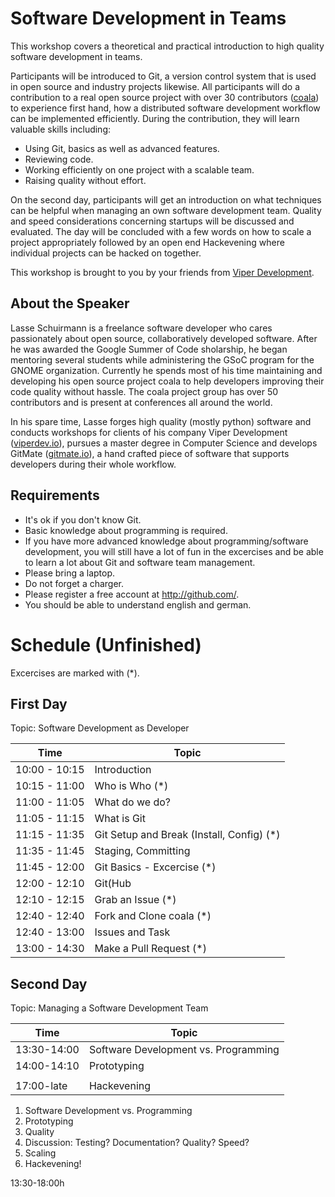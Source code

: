 # Software Development in Teams

This workshop covers a theoretical and practical introduction to high quality
software development in teams.

Participants will be introduced to Git, a version control system that is used
in open source and industry projects likewise. All participants will do a
contribution to a real open source project with over 30 contributors
([coala](http://coala-analyzer.org/)) to experience first hand, how a
distributed software development workflow can be implemented efficiently. During
the contribution, they will learn valuable skills including:

- Using Git, basics as well as advanced features.
- Reviewing code.
- Working efficiently on one project with a scalable team.
- Raising quality without effort.

On the second day, participants will get an introduction on what techniques can
be helpful when managing an own software development team. Quality and speed
considerations concerning startups will be discussed and evaluated. The day will
be concluded with a few words on how to scale a project appropriately followed
by an open end Hackevening where individual projects can be hacked on together.

This workshop is brought to you by your friends from
[Viper Development](http://viperdev.io/).

## About the Speaker

Lasse Schuirmann is a freelance software developer who cares passionately about
open source, collaboratively developed software. After he was awarded the Google
Summer of Code sholarship, he began mentoring several students while
administering the GSoC program for the GNOME organization. Currently he spends
most of his time maintaining and developing his open source project coala to
help developers improving their code quality without hassle. The coala project
group has over 50 contributors and is present at conferences all around the
world.

In his spare time, Lasse forges high quality (mostly python) software and
conducts workshops for clients of his company Viper Development
([viperdev.io](http://viperdev.io/)), pursues a master degree in Computer
Science and develops GitMate ([gitmate.io](http://gitmate.io/)), a hand crafted
piece of software that supports developers during their whole workflow.

## Requirements

- It's ok if you don't know Git.
- Basic knowledge about programming is required.
- If you have more advanced knowledge about programming/software development,
  you will still have a lot of fun in the excercises and be able to learn a lot
  about Git and software team management.
- Please bring a laptop.
- Do not forget a charger.
- Please register a free account at <http://github.com/>.
- You should be able to understand english and german.

# Schedule (Unfinished)

Excercises are marked with (*).

## First Day

Topic: Software Development as Developer

Time         |Topic
-------------|------------------------------------------
10:00 - 10:15|Introduction
10:15 - 11:00|Who is Who (*)
11:00 - 11:05|What do we do?
11:05 - 11:15|What is Git
11:15 - 11:35|Git Setup and Break (Install, Config) (*)
11:35 - 11:45|Staging, Committing
11:45 - 12:00|Git Basics - Excercise (*)
12:00 - 12:10|Git(Hub|Lab)
12:10 - 12:15|Grab an Issue (*)
12:40 - 12:40|Fork and Clone coala (*)
12:40 - 13:00|Issues and Task
13:00 - 14:30|Make a Pull Request (*)

## Second Day

Topic: Managing a Software Development Team

Time       |Topic
-----------|-------------------------------------------
13:30-14:00|Software Development vs. Programming
14:00-14:10|Prototyping
           |
17:00-late |Hackevening

1. Software Development vs. Programming
2. Prototyping
3. Quality
4. Discussion: Testing? Documentation? Quality? Speed?
5. Scaling
6. Hackevening!

13:30-18:00h
